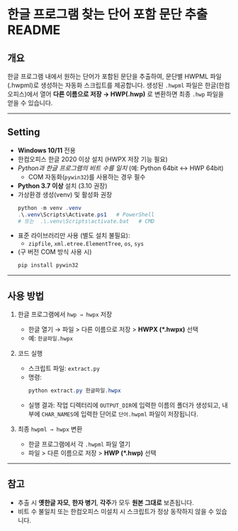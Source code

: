 # 한글 프로그램 찾는 단어 포함 문단 추출 README

## 개요

한글 프로그램 내에서 원하는 단어가 포함된 문단을 추출하여, 문단별 HWPML 파일(.hwpml)로 생성하는 자동화 스크립트를 제공합니다. 생성된 `.hwpml` 파일은 한글(한컴오피스)에서 열어 **다른 이름으로 저장 → HWP(.hwp)** 로 변환하면 최종 `.hwp` 파일을 얻을 수 있습니다.

---

## Setting

- **Windows 10/11** 전용
- 한컴오피스 한글 2020 이상 설치 (HWPX 저장 기능 필요)
- *Python과 한글 프로그램의 비트 수를 일치* (예: Python 64bit ↔ HWP 64bit)
  - COM 자동화(`pywin32`)를 사용하는 경우 필수
- **Python 3.7 이상** 설치 (3.10 권장)
- 가상환경 생성(venv) 및 활성화 권장
  ```powershell
  python -m venv .venv
  .\.venv\Scripts\Activate.ps1   # PowerShell
  # 또는  .\.venv\Scripts\activate.bat   # CMD
  ```
- 표준 라이브러리만 사용 (별도 설치 불필요):
  - `zipfile`, `xml.etree.ElementTree`, `os`, `sys`
- (구 버전 COM 방식 사용 시)
  ```powershell
  pip install pywin32
  ```

---

## 사용 방법

1. 한글 프로그램에서 ``hwp → hwpx`` 저장

   - 한글 열기 → 파일 > 다른 이름으로 저장 > **HWPX (\*.hwpx)** 선택
   - 예: `한글파일.hwpx`

2. 코드 실행

   - 스크립트 파일: `extract.py`
   - 명령:
     ```powershell
     python extract.py 한글파일.hwpx
     ```
   - 실행 결과: 작업 디렉터리에 `OUTPUT_DIR`에 입력한 이름의 폴더가 생성되고, 내부에 `CHAR_NAMES`에 입력한 단어로 `단어.hwpml` 파일이 저장됩니다.

3. 최종 ``hwpml → hwpx`` 변환

   - 한글 프로그램에서 각 `.hwpml` 파일 열기
   - 파일 > 다른 이름으로 저장 > **HWP (\*.hwp)** 선택

---

## 참고
- 추출 시 **옛한글 자모**, **한자 병기**, **각주**가 모두 **원본 그대로** 보존됩니다.
- 비트 수 불일치 또는 한컴오피스 미설치 시 스크립트가 정상 동작하지 않을 수 있습니다.